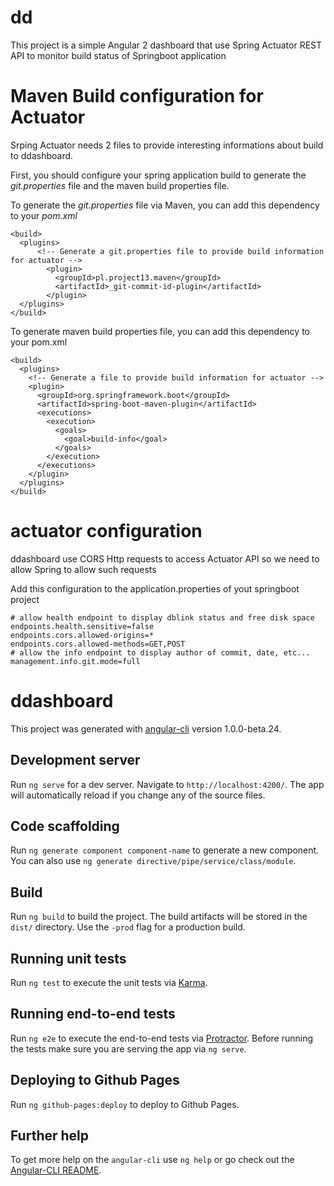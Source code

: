 # dd
This project is a simple Angular 2 dashboard that use Spring Actuator REST API to monitor build status of Springboot application

# Maven Build configuration for Actuator

Srping Actuator needs 2 files to provide interesting informations about build to ddashboard.

First, you should configure your spring application build to generate the *git.properties* file and the maven build properties file.

To generate the *git.properties* file via Maven, you can add this dependency to your *pom.xml*

    <build>
      <plugins>
          <!-- Generate a git.properties file to provide build information for actuator -->
            <plugin>
              <groupId>pl.project13.maven</groupId>
              <artifactId>_git-commit-id-plugin</artifactId>
            </plugin>
      </plugins>
    </build>
	
To generate maven build properties file, you can add this dependency to your pom.xml

    <build>
      <plugins>
        <!-- Generate a file to provide build information for actuator -->
        <plugin>
          <groupId>org.springframework.boot</groupId>
          <artifactId>spring-boot-maven-plugin</artifactId>
          <executions>
            <execution>
              <goals>
                <goal>build-info</goal>
              </goals>
            </execution>
          </executions>
        </plugin>
      </plugins>
    </build>
    
# actuator configuration

ddashboard use CORS Http requests to access Actuator API so we need to allow Spring to allow such requests

Add this configuration to the application.properties of yout springboot project

    # allow health endpoint to display dblink status and free disk space
    endpoints.health.sensitive=false
    endpoints.cors.allowed-origins=*
    endpoints.cors.allowed-methods=GET,POST
    # allow the info endpoint to display author of commit, date, etc...
    management.info.git.mode=full

# ddashboard


This project was generated with [angular-cli](https://github.com/angular/angular-cli) version 1.0.0-beta.24.

## Development server
Run `ng serve` for a dev server. Navigate to `http://localhost:4200/`. The app will automatically reload if you change any of the source files.

## Code scaffolding

Run `ng generate component component-name` to generate a new component. You can also use `ng generate directive/pipe/service/class/module`.

## Build

Run `ng build` to build the project. The build artifacts will be stored in the `dist/` directory. Use the `-prod` flag for a production build.

## Running unit tests

Run `ng test` to execute the unit tests via [Karma](https://karma-runner.github.io).

## Running end-to-end tests

Run `ng e2e` to execute the end-to-end tests via [Protractor](http://www.protractortest.org/).
Before running the tests make sure you are serving the app via `ng serve`.

## Deploying to Github Pages

Run `ng github-pages:deploy` to deploy to Github Pages.

## Further help

To get more help on the `angular-cli` use `ng help` or go check out the [Angular-CLI README](https://github.com/angular/angular-cli/blob/master/README.md).
